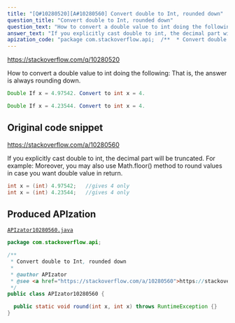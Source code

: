 ```yaml
---
title: "[Q#10280520][A#10280560] Convert double to Int, rounded down"
question_title: "Convert double to Int, rounded down"
question_text: "How to convert a double value to int doing the following: That is, the answer is always rounding down."
answer_text: "If you explicitly cast double to int, the decimal part will be truncated. For example: Moreover, you may also use Math.floor() method to round values in case you want double value in return."
apization_code: "package com.stackoverflow.api;  /**  * Convert double to Int, rounded down  *  * @author APIzator  * @see <a href=\"https://stackoverflow.com/a/10280560\">https://stackoverflow.com/a/10280560</a>  */ public class APIzator10280560 {    public static void round(int x, int x) throws RuntimeException {} }"
---
```


https://stackoverflow.com/q/10280520

How to convert a double value to int doing the following:
That is, the answer is always rounding down.


```java
Double If x = 4.97542. Convert to int x = 4.

Double If x = 4.23544. Convert to int x = 4.
```


## Original code snippet

https://stackoverflow.com/a/10280560

If you explicitly cast double to int, the decimal part will be truncated. For example:
Moreover, you may also use Math.floor() method to round values in case you want double value in return.

```java
int x = (int) 4.97542;   //gives 4 only
int x = (int) 4.23544;   //gives 4 only
```

## Produced APIzation

[`APIzator10280560.java`](https://github.com/pasqualesalza/apization-temp-data/raw/master/apizations/java/APIzator10280560.java)

```java
package com.stackoverflow.api;

/**
 * Convert double to Int, rounded down
 *
 * @author APIzator
 * @see <a href="https://stackoverflow.com/a/10280560">https://stackoverflow.com/a/10280560</a>
 */
public class APIzator10280560 {

  public static void round(int x, int x) throws RuntimeException {}
}

```
